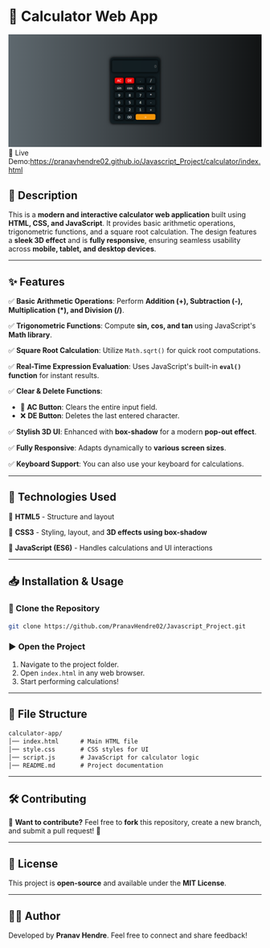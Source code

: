 # 📱 Calculator Web App

![Calculator Preview](https://github.com/PranavHendre02/Javascript_Project/blob/e273be9451ecc8fc154b12909c75096f11e718df/calculator/Calculator.png)
🔗 Live Demo:https://pranavhendre02.github.io/Javascript_Project/calculator/index.html

## 📌 Description
This is a **modern and interactive calculator web application** built using **HTML, CSS, and JavaScript**. It provides basic arithmetic operations, trigonometric functions, and a square root calculation. The design features a **sleek 3D effect** and is **fully responsive**, ensuring seamless usability across **mobile, tablet, and desktop devices**.

---

## ✨ Features

✅ **Basic Arithmetic Operations**: Perform **Addition (+), Subtraction (-), Multiplication (*), and Division (/)**.

✅ **Trigonometric Functions**: Compute **sin, cos, and tan** using JavaScript's **Math library**.

✅ **Square Root Calculation**: Utilize `Math.sqrt()` for quick root computations.

✅ **Real-Time Expression Evaluation**: Uses JavaScript's built-in **`eval()` function** for instant results.

✅ **Clear & Delete Functions**:
   - 🧹 **AC Button**: Clears the entire input field.
   - ❌ **DE Button**: Deletes the last entered character.

✅ **Stylish 3D UI**: Enhanced with **box-shadow** for a modern **pop-out effect**.

✅ **Fully Responsive**: Adapts dynamically to **various screen sizes**.

✅ **Keyboard Support**: You can also use your keyboard for calculations.

---

## 🚀 Technologies Used

🔹 **HTML5** - Structure and layout

🔹 **CSS3** - Styling, layout, and **3D effects using box-shadow**

🔹 **JavaScript (ES6)** - Handles calculations and UI interactions

---

## 📥 Installation & Usage

### 🔻 Clone the Repository
```sh
git clone https://github.com/PranavHendre02/Javascript_Project.git
```

### ▶ Open the Project
1. Navigate to the project folder.
2. Open `index.html` in any web browser.
3. Start performing calculations!

---

## 📁 File Structure
```
calculator-app/
│── index.html      # Main HTML file
│── style.css       # CSS styles for UI
│── script.js       # JavaScript for calculator logic
│── README.md       # Project documentation
```

---

## 🛠 Contributing

🙌 **Want to contribute?** Feel free to **fork** this repository, create a new branch, and submit a pull request! 🚀

---

## 📜 License

This project is **open-source** and available under the **MIT License**.

---

## 👨‍💻 Author
Developed by **Pranav Hendre**. Feel free to connect and share feedback!

